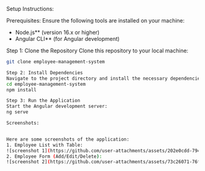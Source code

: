 Setup Instructions:

Prerequisites:
Ensure the following tools are installed on your machine:
- Node.js** (version 16.x or higher)
- Angular CLI** (for Angular development)

Step 1: Clone the Repository
Clone this repository to your local machine:
```bash
git clone employee-management-system

Step 2: Install Dependencies
Navigate to the project directory and install the necessary dependencies:
cd employee-management-system
npm install

Step 3: Run the Application
Start the Angular development server:
ng serve

Screenshots:


Here are some screenshots of the application:
1. Employee List with Table:
![screenshot 1](https://github.com/user-attachments/assets/202e0cdd-794f-494c-9b5b-63b892edd46f)
2. Employee Form (Add/Edit/Delete):
![screenshot 2](https://github.com/user-attachments/assets/73c26071-76f3-4168-b520-47bcbccc285d)






